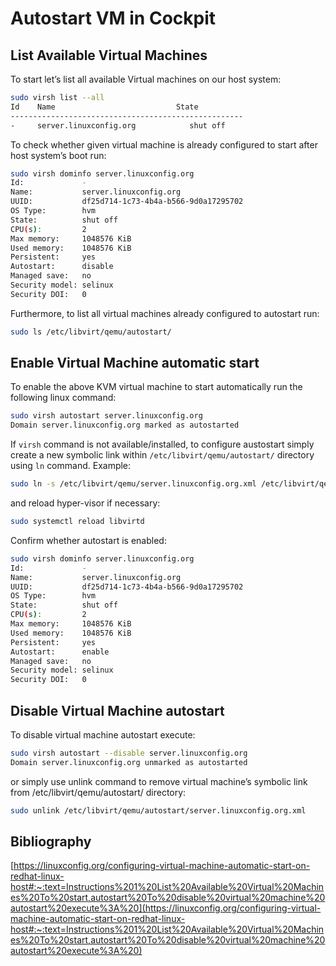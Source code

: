 # Autostart VM in Cockpit

## List Available Virtual Machines
To start let’s list all available Virtual machines on our host system:

```bash
sudo virsh list --all
Id    Name                           State
----------------------------------------------------
-     server.linuxconfig.org            shut off
```

To check whether given virtual machine is already configured to start after host system’s boot run:

```bash
sudo virsh dominfo server.linuxconfig.org
Id:             -
Name:           server.linuxconfig.org
UUID:           df25d714-1c73-4b4a-b566-9d0a17295702
OS Type:        hvm
State:          shut off
CPU(s):         2
Max memory:     1048576 KiB
Used memory:    1048576 KiB
Persistent:     yes
Autostart:      disable
Managed save:   no
Security model: selinux
Security DOI:   0
```

Furthermore, to list all virtual machines already configured to autostart run:

```bash
sudo ls /etc/libvirt/qemu/autostart/
```

## Enable Virtual Machine automatic start
To enable the above KVM virtual machine to start automatically run the following linux command:

```bash
sudo virsh autostart server.linuxconfig.org
Domain server.linuxconfig.org marked as autostarted
```

If `virsh` command is not available/installed, to configure austostart simply create a new symbolic link within `/etc/libvirt/qemu/autostart/` directory using `ln` command. Example:

```bash
sudo ln -s /etc/libvirt/qemu/server.linuxconfig.org.xml /etc/libvirt/qemu/autostart/server.linuxconfig.org.xml
```

and reload hyper-visor if necessary:

```bash
sudo systemctl reload libvirtd
```

Confirm whether autostart is enabled:

```bash
sudo virsh dominfo server.linuxconfig.org
Id:             -
Name:           server.linuxconfig.org
UUID:           df25d714-1c73-4b4a-b566-9d0a17295702
OS Type:        hvm
State:          shut off
CPU(s):         2
Max memory:     1048576 KiB
Used memory:    1048576 KiB
Persistent:     yes
Autostart:      enable
Managed save:   no
Security model: selinux
Security DOI:   0
```

## Disable Virtual Machine autostart

To disable virtual machine autostart execute:

```bash
sudo virsh autostart --disable server.linuxconfig.org
Domain server.linuxconfig.org unmarked as autostarted
```

or simply use unlink command to remove virtual machine’s symbolic link from /etc/libvirt/qemu/autostart/ directory:

```bash
sudo unlink /etc/libvirt/qemu/autostart/server.linuxconfig.org.xml
```

## Bibliography

[https://linuxconfig.org/configuring-virtual-machine-automatic-start-on-redhat-linux-host#:~:text=Instructions%201%20List%20Available%20Virtual%20Machines%20To%20start,autostart%20To%20disable%20virtual%20machine%20autostart%20execute%3A%20](https://linuxconfig.org/configuring-virtual-machine-automatic-start-on-redhat-linux-host#:~:text=Instructions%201%20List%20Available%20Virtual%20Machines%20To%20start,autostart%20To%20disable%20virtual%20machine%20autostart%20execute%3A%20)